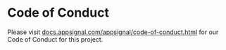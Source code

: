 # Code of Conduct

Please visit [docs.appsignal.com/appsignal/code-of-conduct.html](https://docs.appsignal.com/appsignal/code-of-conduct.html) for our Code of Conduct for this project.
